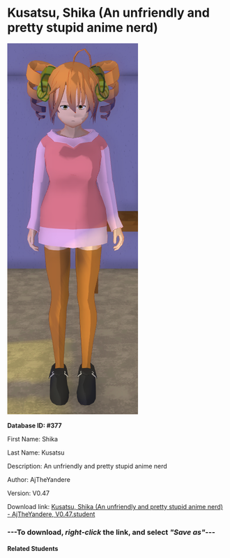 # Kusatsu, Shika (An unfriendly and pretty stupid anime nerd)

<img src="Files/Kusatsu, Shika (An unfriendly and pretty stupid anime nerd).png" title="Kusatsu, Shika (An unfriendly and pretty stupid anime nerd) - AjTheYandere, V0.47">

**Database ID: #377**

First Name: Shika

Last Name: Kusatsu

Description: An unfriendly and pretty stupid anime nerd

Author: AjTheYandere

Version: V0.47

Download link: <a href="https://raw.githubusercontent.com/Arbiter1223/Daigaku-Gurashi-Custom-Students/master/Students/Files/Kusatsu%2C%20Shika%20(An%20unfriendly%20and%20pretty%20stupid%20anime%20nerd)%20-%20AjTheYandere%2C%20V0.47.student">Kusatsu, Shika (An unfriendly and pretty stupid anime nerd) - AjTheYandere, V0.47.student</a>

### ---**To download, _right-click_ the link, and select _"Save as"_**---

#### Related Students

